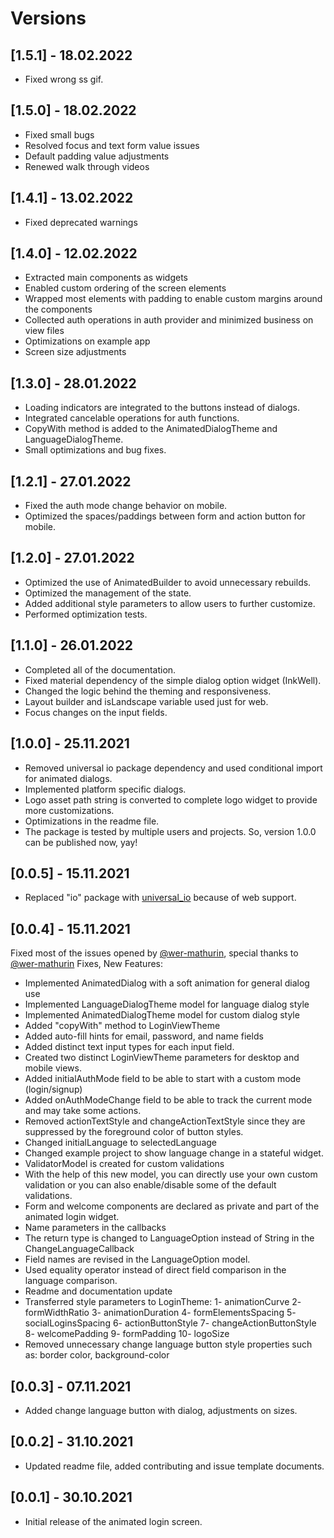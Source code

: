 # Versions

## [1.5.1] - 18.02.2022

* Fixed wrong ss gif.

## [1.5.0] - 18.02.2022

* Fixed small bugs
* Resolved focus and text form value issues
* Default padding value adjustments
* Renewed walk through videos

## [1.4.1] - 13.02.2022

* Fixed deprecated warnings

## [1.4.0] - 12.02.2022

* Extracted main components as widgets
* Enabled custom ordering of the screen elements
* Wrapped most elements with padding to enable custom margins around the components
* Collected auth operations in auth provider and minimized business on view files
* Optimizations on example app
* Screen size adjustments

## [1.3.0] - 28.01.2022

* Loading indicators are integrated to the buttons instead of dialogs.
* Integrated cancelable operations for auth functions.
* CopyWith method is added to the AnimatedDialogTheme and LanguageDialogTheme.
* Small optimizations and bug fixes.

## [1.2.1] - 27.01.2022

* Fixed the auth mode change behavior on mobile.
* Optimized the spaces/paddings between form and action button for mobile.

## [1.2.0] - 27.01.2022

* Optimized the use of AnimatedBuilder to avoid unnecessary rebuilds.
* Optimized the management of the state.
* Added additional style parameters to allow users to further customize.
* Performed optimization tests.

## [1.1.0] - 26.01.2022

* Completed all of the documentation.
* Fixed material dependency of the simple dialog option widget (InkWell).
* Changed the logic behind the theming and responsiveness.
* Layout builder and isLandscape variable used just for web.
* Focus changes on the input fields.

## [1.0.0] - 25.11.2021

* Removed universal io package dependency and used conditional import for animated dialogs.
* Implemented platform specific dialogs.
* Logo asset path string is converted to complete logo widget to provide more customizations.
* Optimizations in the readme file.
* The package is tested by multiple users and projects. So, version 1.0.0 can be published now, yay!

## [0.0.5] - 15.11.2021

* Replaced "io" package with [universal_io](https://pub.dev/packages/universal_io/example) because of web support.

## [0.0.4] - 15.11.2021

Fixed most of the issues opened by [@wer-mathurin](https://github.com/wer-mathurin), special thanks to [@wer-mathurin](https://github.com/wer-mathurin)
Fixes, New Features:

* Implemented AnimatedDialog with a soft animation for general dialog use
* Implemented LanguageDialogTheme model for language dialog style
* Implemented AnimatedDialogTheme model for custom dialog style
* Added "copyWith" method to LoginViewTheme
* Added auto-fill hints for email, password, and name fields
* Added distinct text input types for each input field.
* Created two distinct LoginViewTheme parameters for desktop and mobile views.
* Added initialAuthMode field to be able to start with a custom mode (login/signup)
* Added onAuthModeChange field to be able to track the current mode and may take some actions.
* Removed actionTextStyle and changeActionTextStyle since they are suppressed by the foreground color of button styles.
* Changed initialLanguage to selectedLanguage
* Changed example project to show language change in a stateful widget.
* ValidatorModel is created for custom validations
* With the help of this new model, you can directly use your own custom validation or you can also enable/disable some of the default validations.
* Form and welcome components are declared as private and part of the animated login widget.
* Name parameters in the callbacks
* The return type is changed to LanguageOption instead of String in the ChangeLanguageCallback
* Field names are revised in the LanguageOption model.
* Used equality operator instead of direct field comparison in the language comparison.
* Readme and documentation update
* Transferred style parameters to LoginTheme:
1- animationCurve
2- formWidthRatio
3- animationDuration
4- formElementsSpacing
5- socialLoginsSpacing
6- actionButtonStyle
7- changeActionButtonStyle
8- welcomePadding
9- formPadding
10- logoSize
* Removed unnecessary change language button style properties such as: border color, background-color

## [0.0.3] - 07.11.2021

* Added change language button with dialog, adjustments on sizes.

## [0.0.2] - 31.10.2021

* Updated readme file, added contributing and issue template documents.

## [0.0.1] - 30.10.2021

* Initial release of the animated login screen.
